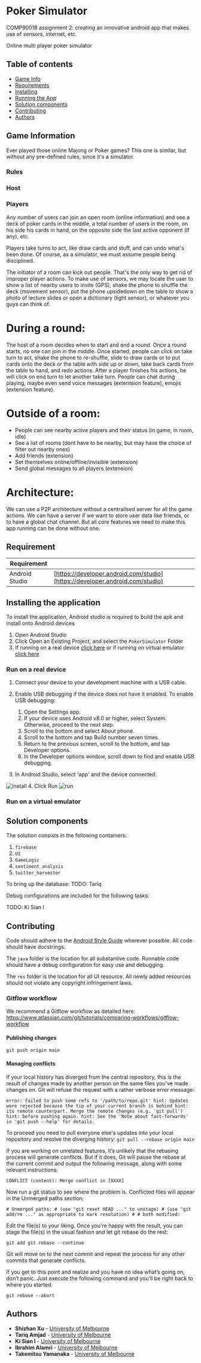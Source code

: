 # Poker Simulator
COMP90018 assignment 2: creating an innovative android app that makes use of sensors, 
internet, etc.

Online multi player poker simulator

## Table of contents
* [Game Info](#game-information)
* [Requirements](#requirements)
* [Installing](#installation)
* [Running the App](#running-the-app)
* [Solution components](#solution-components)
* [Contributing](#contributing)
* [Authors](#Authors)

## Game Information
Ever played those online Majong or Poker games? 
This one is similar, but without any pre-defined rules, since it's a simulator.

### Rules

### Host

### Players

Any number of users can join an open room (online information) 
and see a deck of poker cards in the middle, a total number of users in the room, 
on his side his cards in hand, on the opposite side the last active opponent (if any), etc.

Players take turns to act, like draw cards and stuff, and can undo what's been done. 
Of course, as a simulator, we must assume people being disciplined.

The initiator of a room can kick out people. That's the only way to get rid of improper player actions.
To make use of sensors, we may locate the user to show a list of nearby users to invite (GPS), shake the phone to shuffle the deck (movement sensor), put the phone upsidedown on the table to show a photo of lecture slides or open a dictionary (light sensor), or whatever you guys can think of.
 
# During a round:
The host of a room decides when to start and end a round. Once a round starts, no one can join in the middle. 
Once started, people can click on take turn to act, shake the phone to re-shuffle, slide to draw cards or to put cards onto the deck or the table with side up or down, take back cards from the table to hand, and redo actions.
After a player finishes his actions, he will click on end turn to let another take turn.
People can chat during playing, maybe even send voice messages (extentsion feature), emojis (extension feature).
 
# Outside of a room:
* People can see nearby active players and their status (in game, in room, idle)
* See a list of rooms (dont have to be nearby, but may have the choice of filter out nearby ones)
* Add friends (extension)
* Set themselves online/offline/invisible (extension)
* Send global messages to all players (extension)
 
# Architecture:
We can use a P2P architecture without a centralised server for all the game actions.
We can have a server if we want to store user data like friends, or to have a global chat channel. But all core features we need to make this app running can be done without one.


## Requirement
| Requirement | |
|-|-
| Android Studio |  [https://developer.android.com/studio](https://developer.android.com/studio)

## Installing the application
To install the application, Android studio is required to build the apk and install onto Android devices

1. Open Android Studio
2. Click Open an Existing Project, and select the `PokerSimulator` Folder
3. If running on a real device [click here](#run-on-a-real-device) or if running on virtual emulator
[click here](#run-on-a-virtual-emulator)

### Run on a real device
1. Connect your device to your development machine with a USB cable.
2. Enable USB debugging if the device does not have it enabled. To enable USB debugging:
   1. Open the Settings app. 
   2. If your device uses Android v8.0 or higher, select System. Otherwise, proceed to the next step.
   3. Scroll to the bottom and select About phone.
   4. Scroll to the bottom and tap Build number seven times.
   5. Return to the previous screen, scroll to the bottom, and tap Developer options.
   6. In the Developer options window, scroll down to find and enable USB debugging.
   
3. In Android Studio, select 'app' and the device connected.
   
![install]()
4. Click Run ![run](https://developer.android.com/studio/images/buttons/toolbar-run.png)

### Run on a virtual emulator

## Solution components

The solution consists in the following containers:

1. `firebase`
2. `UI`
3. `GameLogic`
4. `sentiment_analysis`
5. `twitter_harvester`

To bring up the database:
TODO: Tariq

Debug configurations are included for the following tasks:

TODO: Ki Sian I

## Contributing

Code should adhere to the [Android Style Guide](https://developer.android.com/kotlin/style-guide)
wherever possible. All code should have docstrings.

The `java` folder is the location for all substantive code. Runnable
code should have a debug configuration for easy use and debugging.

The `res` folder is the location for all UI resource. 
All newly added resources should not violate any copyright infringement laws.

### Gitflow workflow
We recommend a Gitflow workflow as detailed here:
https://www.atlassian.com/git/tutorials/comparing-workflows/gitflow-workflow

#### Publishing changes
`git push origin main`

#### Managing conflicts
If your local history has diverged from the central repository, this is the result of changes
made by another person on the same files you've made changes on.
Git will refuse the request with a rather verbose error message:

`error: failed to push some refs to '/path/to/repo.git' hint: Updates were rejected because the tip of your current branch is behind hint: its remote counterpart. Merge the remote changes (e.g. 'git pull') hint: before pushing again. hint: See the 'Note about fast-forwards' in 'git push --help' for details.`

To proceed you need to pull everyone else's updates into your local
repository and resolve the diverging history:
`git pull --rebase origin main`

If you are working on unrelated features, it’s unlikely that the
rebasing process will generate conflicts. But if it does, Git will
pause the rebase at the current commit and output the following message,
along with some relevant instructions:

`CONFLICT (content): Merge conflict in [XXXX]`

Now run a git status to see where the problem is. Conflicted files will
appear in the Unmerged paths section:

`# Unmerged paths: # (use "git reset HEAD ..." to unstage) # (use "git add/rm ..." as appropriate to mark resolution) # # both modified: `

Edit the file(s) to your liking. Once you're happy with the result, you
can stage the file(s) in the usual fashion and let git rebase do the rest:

`git add git rebase --continue`

Git will move on to the next commit and repeat the process for any other
commits that generate conflicts.

If you get to this point and realize and you have no idea what’s going
on, don’t panic. Just execute the following command and you’ll be
right back to where you started:

`git rebase --abort`

## Authors

* **Shizhan Xu** - [University of Melbourne](https://www.unimelb.edu.au/)
* **Tariq Amjad** - [University of Melbourne](https://www.unimelb.edu.au/)
* **Ki Sian I** - [University of Melbourne](https://www.unimelb.edu.au/)
* **Ibrahim Alamri** - [University of Melbourne](https://www.unimelb.edu.au/)
* **Takemitsu Yamanaka** - [University of Melbourne](https://www.unimelb.edu.au/)